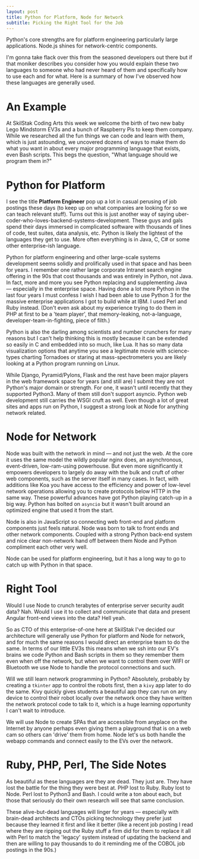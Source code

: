 ```yaml
---
layout: post
title: Python for Platform, Node for Network
subtitle: Picking the Right Tool for the Job
---
```


Python's core strengths are for platform engineering particularly large
applications. Node.js shines for network-centric components.

I'm gonna take flack over this from the seasoned developers out there
but if that moniker describes you consider how you would explain these
two languages to someone who had never heard of them and specifically
how to use each and for what. Here is a summary of how I've observed
how these languages are generally used.

An Example
==========
At SkilStak Coding Arts this week we welcome the birth of two new baby Lego
Mindstorm EV3s and a bunch of Raspberry Pis to keep them company. While
we researched all the fun things we can code and learn with them, which
is just astounding, we uncovered dozens of ways to make them do what
you want in about every major programming language that exists, even
Bash scripts. This begs the question, "What language should we program
them in?"

Python for Platform
===================
I see the title **Platform Engineer** pop up a lot in casual perusing of
job postings these days (to keep up on what companies are looking for
so we can teach relevant stuff). Turns out this is just another way of
saying uber-coder-who-loves-backend-systems-development. These guys and
gals spend their days immersed in complicated software with thousands
of lines of code, test suites, data analysis, etc. Python is likely the
lightest of the languages they get to use. More often everything is in
Java, C, C# or some other enterprise-ish language.

Python for platform engineering and other large-scale systems development
seems solidly and prolifically used in that space and has been for years.
I remember one rather large corporate Intranet search engine offering in
the 90s that cost thousands and was entirely in Python, not Java. In fact,
more and more you see Python replacing and supplementing Java &mdash;
especially in the enterprise space. Having done a lot more Python in the
last four years I must confess I wish I had been able to use Python 3
for the massive enterprise applications I got to build while at IBM. I
used Perl and Ruby instead. (Don't even ask about my experience trying
to do them in PHP at first to be a 'team player', that memory-leaking,
not-a-language, developer-team-in-fighting, piece of filth.)

Python is also the darling among scientists and number crunchers for
many reasons but I can't help thinking this is mostly because it can be
extended so easily in C and embedded into so much, like Lua. It has so
many data visualization options that anytime you see a legitimate movie
with science-types charting Tornadoes or staring at mass-spectrometers
you are likely looking at a Python program running on Linux.

While Django, Pyramid/Pylons, Flask and the rest have been major players
in the web framework space for years (and still are) I submit they are not
Python's major domain or strength. For one, it wasn't until recently that
they supported Python3. Many of them still don't support asyncio. Python
web development still carries the WSGI cruft as well. Even though a lot
of great sites and apps run on Python, I suggest a strong look at Node
for anything network related.

Node for Network
================
Node was built with the network in mind &mdash; and not just the
web. At the core it uses the same model the wildly popular nginx does,
an asynchronous, event-driven, low-ram-using powerhouse. But even more
significantly it empowers developers to largely do away with the bulk and
cruft of other web components, such as the server itself in many cases. In
fact, with additions like Koa you have access to the efficiency and power
of low-level network operations allowing you to create protocols below
HTTP in the same way. These powerful advances have got Python playing
catch-up in a big way. Python has bolted on `asyncio` but it wasn't built
around an optimized engine that used it from the start.

Node is also in JavaScript so connecting web front-end and platform
components just feels natural. Node was born to talk to front ends and
other network components. Coupled with a strong Python back-end system and
nice clear non-network hand off between them Node and Python compliment
each other very well.

Node can be used for platform engineering, but it has a long way to
go to catch up with Python in that space.


Right Tool
==========
Would I use Node to crunch terabytes of enterprise server security
audit data? Nah. Would I use it to collect and communicate that data
and present Angular front-end views into the data? Hell yeah.

So as CTO of this enterprise-of-one here at SkilStak I've decided our
architecture will generally use Python for platform and Node for network,
and for much the same reasons I would direct an enterprise team to do
the same. In terms of our little EV3s this means when we ssh into our
EV's brains we code Python and Bash scripts in them so they remember
them even when off the network, but when we want to control them over
WIFI or Bluetooth we use Node to handle the protocol connections and such.

Will we still learn network programming in Python? Absolutely, probably
by creating a `tkinter` app to control the robots first, then a `kivy`
app later to do the same. Kivy quickly gives students a beautiful app
they can run on any device to control their robot locally over the
network once they have written the network protocol code to talk to it,
which is a huge learning opportunity I can't wait to introduce.

We will use Node to create SPAs that are accessible from anyplace on the
Internet by anyone perhaps even giving them a playground that is on a web
cam so others can 'drive' them from home. Node let's us both handle the
webapp commands and connect easily to the EVs over the network.

Ruby, PHP, Perl, The Side Notes
===============================
As beautiful as these languages are they are dead. They just are. They
have lost the battle for the thing they were best at. PHP lost to
Ruby. Ruby lost to Node. Perl lost to Python3 and Bash. I could write
a ton about each, but those that seriously do their own research will
see that same conclusion.

These alive-but-dead languages will linger for years &mdash; especially
with brain-dead architects and CTOs picking technology they prefer just
because they learned it first and like it better (like a recent job
posting I read where they are ripping out the Ruby stuff a firm did for
them to replace it all with Perl to match the 'legacy' system instead
of updating the backend and then are willing to pay thousands to do it
reminding me of the COBOL job postings in the 90s.)
